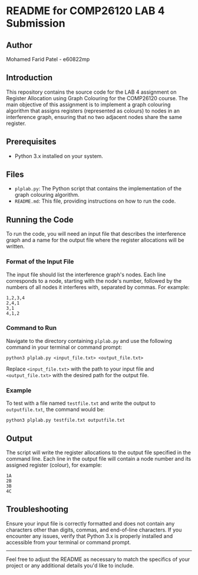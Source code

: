 # README for COMP26120 LAB 4 Submission

## Author
Mohamed Farid Patel - e60822mp

## Introduction
This repository contains the source code for the LAB 4 assignment on Register Allocation using Graph Colouring for the COMP26120 course. The main objective of this assignment is to implement a graph colouring algorithm that assigns registers (represented as colours) to nodes in an interference graph, ensuring that no two adjacent nodes share the same register.

## Prerequisites
- Python 3.x installed on your system.

## Files
- `plplab.py`: The Python script that contains the implementation of the graph colouring algorithm.
- `README.md`: This file, providing instructions on how to run the code.

## Running the Code
To run the code, you will need an input file that describes the interference graph and a name for the output file where the register allocations will be written.

### Format of the Input File
The input file should list the interference graph's nodes. Each line corresponds to a node, starting with the node's number, followed by the numbers of all nodes it interferes with, separated by commas. For example:
```
1,2,3,4
2,4,1
3,1
4,1,2
```
### Command to Run
Navigate to the directory containing `plplab.py` and use the following command in your terminal or command prompt:
```
python3 plplab.py <input_file.txt> <output_file.txt>
```
Replace `<input_file.txt>` with the path to your input file and `<output_file.txt>` with the desired path for the output file.

### Example
To test with a file named `testfile.txt` and write the output to `outputfile.txt`, the command would be:
```
python3 plplab.py testfile.txt outputfile.txt
```

## Output
The script will write the register allocations to the output file specified in the command line. Each line in the output file will contain a node number and its assigned register (colour), for example:
```
1A
2B
3B
4C
```

## Troubleshooting
Ensure your input file is correctly formatted and does not contain any characters other than digits, commas, and end-of-line characters. If you encounter any issues, verify that Python 3.x is properly installed and accessible from your terminal or command prompt.

---

Feel free to adjust the README as necessary to match the specifics of your project or any additional details you'd like to include.
